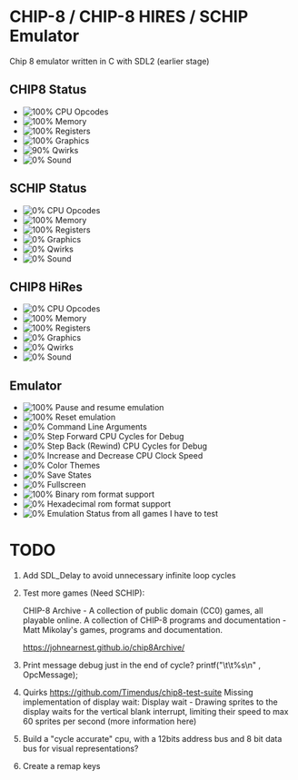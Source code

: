 # CHIP-8 / CHIP-8 HIRES / SCHIP Emulator

Chip 8 emulator written in C with SDL2 (earlier stage)

## CHIP8 Status
* ![100%](https://progress-bar.dev/100) CPU Opcodes
* ![100%](https://progress-bar.dev/100) Memory
* ![100%](https://progress-bar.dev/100) Registers
* ![100%](https://progress-bar.dev/100) Graphics
* ![90%](https://progress-bar.dev/90) Qwirks
* ![0%](https://progress-bar.dev/0) Sound
## SCHIP Status
* ![0%](https://progress-bar.dev/0) CPU Opcodes
* ![100%](https://progress-bar.dev/100) Memory
* ![100%](https://progress-bar.dev/100) Registers
* ![0%](https://progress-bar.dev/0) Graphics
* ![0%](https://progress-bar.dev/0) Qwirks
* ![0%](https://progress-bar.dev/0) Sound
## CHIP8 HiRes
* ![0%](https://progress-bar.dev/0) CPU Opcodes
* ![100%](https://progress-bar.dev/100) Memory
* ![100%](https://progress-bar.dev/100) Registers
* ![0%](https://progress-bar.dev/0) Graphics
* ![0%](https://progress-bar.dev/0) Qwirks
* ![0%](https://progress-bar.dev/0) Sound
## Emulator
* ![100%](https://progress-bar.dev/100) Pause and resume emulation
* ![100%](https://progress-bar.dev/100) Reset emulation
* ![0%](https://progress-bar.dev/0) Command Line Arguments
* ![0%](https://progress-bar.dev/0) Step Forward CPU Cycles for Debug
* ![0%](https://progress-bar.dev/0) Step Back (Rewind) CPU Cycles for Debug
* ![0%](https://progress-bar.dev/0) Increase and Decrease CPU Clock Speed
* ![0%](https://progress-bar.dev/0) Color Themes
* ![0%](https://progress-bar.dev/0) Save States
* ![0%](https://progress-bar.dev/0) Fullscreen
* ![100%](https://progress-bar.dev/100) Binary rom format support
* ![0%](https://progress-bar.dev/0) Hexadecimal rom format support
* ![0%](https://progress-bar.dev/0) Emulation Status from all games I have to test


# TODO

1. Add SDL_Delay to avoid unnecessary infinite loop cycles

2. Test more games (Need SCHIP):

    CHIP-8 Archive - A collection of public domain (CC0) games, all playable online.
    A collection of CHIP-8 programs and documentation - Matt Mikolay's games, programs and documentation.

    https://johnearnest.github.io/chip8Archive/


3. Print message debug just in the end of cycle?
    printf("\t\t%s\n" , OpcMessage);

4. Quirks
https://github.com/Timendus/chip8-test-suite
    Missing implementation of display wait:
    Display wait - Drawing sprites to the display waits for the vertical blank interrupt, limiting their speed to max 60 sprites per second (more information here)

5. Build a "cycle accurate" cpu, with a 12bits address bus and 8 bit data bus for visual representations?

6. Create a remap keys 